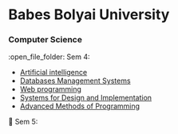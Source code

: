 # Babes Bolyai University
<h3> Computer Science</h3>
:open_file_folder: Sem 4:

* [Artificial intelligence](https://github.com/ioanachelaru/Faculty/tree/master/Artificial%20intelligence)
* [Databases Management Systems](https://github.com/ioanachelaru/Faculty/tree/master/Databases%20Management%20Systems)
* [Web programming](https://github.com/ioanachelaru/Faculty/tree/master/Web%20programming)
* [Systems for Design and Implementation](https://github.com/ioanachelaru/Faculty/tree/master/Systems%20for%20Design%20and%20Implementation)
* [Advanced Methods of Programming](https://github.com/ioanachelaru/Faculty/tree/master/Advanced%20Methods%20of%20Programming)

:open_file_folder: Sem 5:
